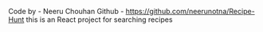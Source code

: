 Code by - Neeru Chouhan
Github  -  https://github.com/neerunotna/Recipe-Hunt
this is an React project for searching recipes
